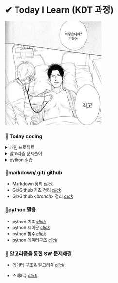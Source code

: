 # ✔ Today I Learn (KDT 과정)

<img src="README.assets/다운로드 (2).jpg" alt="다운로드 (2)" style="zoom: 67%;" />



### 🏸 Today coding

<details>
    <summary>개인 프로젝트</summary>
    <ul>
        <li><a href="https://github.com/na-hyeong9/01-PJT-01/tree/master/2%ED%9A%8C%EC%B0%A8/%EA%B9%80%EB%82%98%ED%98%95">
            python_220715</a></li>
        <li><a href = "https://github.com/na-hyeong9/01-PJT-02/tree/main/2%ED%9A%8C%EC%B0%A8/%EA%B9%80%EB%82%98%ED%98%95">python_220722</a></li>
    </ul>
</details>

<details>
    <summary>알고리즘 문제풀이</summary>
    <ul>
        <li><a href="https://github.com/na-hyeong9/TIL/tree/master/python/00.%EC%95%8C%EA%B3%A0%EB%A6%AC%EC%A6%98%20%EB%AC%B8%EC%A0%9C%ED%92%80%EC%9D%B4/00.codeup_%EA%B8%B0%EC%B4%88">
            코드업 Python 기초 100제 풀이</a></li>
        <li><a href="https://github.com/na-hyeong9/TIL/tree/master/python/00.%EC%95%8C%EA%B3%A0%EB%A6%AC%EC%A6%98%20%EB%AC%B8%EC%A0%9C%ED%92%80%EC%9D%B4/01.SWEA/00.D1">
            SWEA_D1</a></li>
        <li><a href="https://github.com/na-hyeong9/TIL/tree/master/python/00.%EC%95%8C%EA%B3%A0%EB%A6%AC%EC%A6%98%20%EB%AC%B8%EC%A0%9C%ED%92%80%EC%9D%B4/01.SWEA/02.D2">
            SWEA_D2</a></li>
        <li><a href="https://github.com/na-hyeong9/TIL/tree/master/python/00.%EC%95%8C%EA%B3%A0%EB%A6%AC%EC%A6%98%20%EB%AC%B8%EC%A0%9C%ED%92%80%EC%9D%B4/02.BOG">
            BOG_bronze</a></li>
    </ul>
</details>


<details>
    <summary>python 실습</summary>
    <ul>
        <li><a href="https://github.com/na-hyeong9/TIL/tree/master/python/01.python%20%EC%8B%A4%EC%8A%B5">
            파이썬 기초</a></li>
    </ul>
</details>



### 📝markdown/ git/ github

- Markdown 정리 [_click_](https://github.com/na-hyeong9/TIL/blob/master/markdown/markdown.md)
- Git/Github 기초 정리 [_click_](https://github.com/na-hyeong9/TIL/blob/master/git/git%20%EC%82%AC%EC%9A%A9%EB%B2%95.md)
- Git/Github <_branch_> 정리 [_click_](https://github.com/na-hyeong9/TIL/blob/master/branch/branch.md)

### 📝python 활용

- python 기초 [_click_](https://github.com/na-hyeong9/TIL/blob/master/python/Python%20%EC%A0%95%EB%A6%AC.md)
- python 제어문 [_click_](https://github.com/na-hyeong9/TIL/blob/master/python/python%20%EC%A0%9C%EC%96%B4%EB%AC%B8.md)
- python 함수 [_click_](https://github.com/na-hyeong9/TIL/blob/master/python/Python%20%ED%95%A8%EC%88%98.md)
- python 데이터구조 [_click_](https://github.com/na-hyeong9/TIL/blob/master/python/Python%20%EB%8D%B0%EC%9D%B4%ED%84%B0%EA%B5%AC%EC%A1%B0.md)

### 📝 알고리즘을 통한 SW 문제해결

- 데이터 구조 & 알고리즘 [_click_](https://github.com/na-hyeong9/TIL/blob/master/python/Python%20%EB%8D%B0%EC%9D%B4%ED%84%B0%EA%B5%AC%EC%A1%B0.md)

- 스택&큐 [_click_](https://github.com/na-hyeong9/TIL/blob/master/python/python%20%EC%8A%A4%ED%83%9D%20%26%20%ED%81%90.md)


















